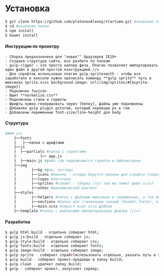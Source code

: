 # Установка

```sh
$ git clone https://github.com/platonovAlexey/startuem.git #название папки
$ cd #название папки
$ npm install
$ bower install
```

#### Инструкции по проектру
	- Сборка предназначена для "новых"" браузеров IE10+
	- Создана структура сайта, все разбито по папкам
	- gulp-rigger — это просто киллер фича. Плагин позволяет импортировать один файл в другой простой конструкцией //=
	- Для спрайтов использован плагин gulp.spritesmith - чтобы все заработало в консоли нужно прописать команду **gulp sprite** путь в миксинах sprite.scss background-image: url(/img/sprites/#{$sprite-image})
	- Подключен favicon
	- Вшит **normalize.css**
	- Подключены стили и скрипты
	- Шрифты нужно генерировать через [белку], файлы уже подключены
	- Добавлен gulp plugin pxtorem, который переводи px в rem
	- Добавлены переменные font-size/line-height для body


#### Структура

```sh
#### src
	├──fonts
	├  	├──папки с шрифтами
	├──js
	├  ├──partials #папка с скриптами
	├  			├── app.js
	├  ├──main.js #файл где подключаются скрипты и библиотреки
	├──img
	├		├──bg #фон, паттерн
	├		├──icons #иконки - отсюда берутся иконки для спрайта (подпапки)
	├		├──logos #логотипы
	├		├──sprites #спрайт - сборка (тут так же лежит файл scss)
	├		├──other #динамический контент
	├──styles
	├		├──helpers #папка с файлами миксинов и переменных, а так же normalize
	├		├──sections #папка для стилизации секций (header,footer, etc)
	├		├──main.scss #import всех scss файлов
	├──template #папка с шаблонами импортированых файлов (//=)

```

#### Разработка

```sh
$ gulp html:build - отдельно собирает html;
$ gulp js:build - отдельно собирает js;
$ gulp style:build - отдельно собирает css;
$ gulp fonts:build - отдельно собирает fonts;
$ gulp image:build - отдельно собирает image;
$ gulp sprite - собирает спрайт(использовать отдельно, указать путь в scss - /img/sprites/#{$sprite-image});
$ gulp build - собирает проект-продакшн в папку build;
$ gulp clean - удаляет папку build;
$ gulp - собирает проект, запускает сервер;
```

[белку]: <http://www.fontsquirrel.com/tools/webfont-generator>